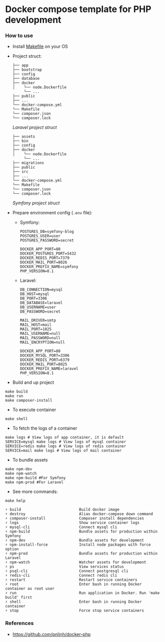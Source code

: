 # Docker compose template for PHP development

### How to use

- Install [Makefile](https://makefiletutorial.com/) on your OS
- Project struct:
  ```
  ├── app
  ├── bootstrap
  ├── config
  ├── database
  ├── docker
  │    └── node.Dockerfile
       └── ... 
  ├── public
  ├── ...
  └── docker-compose.yml
  └── Makefile
  └── composer.json
  └── composer.lock
  ```
  *Laravel project struct*

  ```
  ├── assets
  ├── bin
  ├── config
  ├── docker
  │    └── node.Dockerfile
       └── ... 
  ├── migrations
  ├── public
  ├── src
  ├── ...
  └── docker-compose.yml
  └── Makefile
  └── composer.json
  └── composer.lock
  ```

  *Symfony project struct*


- Prepare environment config (`.env` file):
    - Symfony:
      ```
      POSTGRES_DB=symfony-blog
      POSTGRES_USER=user
      POSTGRES_PASSWORD=secret

      DOCKER_APP_PORT=80
      DOCKER_POSTGRES_PORT=5432
      DOCKER_REDIS_PORT=7379
      DOCKER_MAIL_PORT=8026
      DOCKER_PREFIX_NAME=symfony
      PHP_VERSION=8.1
      ```
    - Laravel:
      ```
      DB_CONNECTION=mysql
      DB_HOST=mysql
      DB_PORT=3306
      DB_DATABASE=laravel
      DB_USERNAME=user
      DB_PASSWORD=secret

      MAIL_DRIVER=smtp
      MAIL_HOST=mail
      MAIL_PORT=1025
      MAIL_USERNAME=null
      MAIL_PASSWORD=null
      MAIL_ENCRYPTION=null
      
      DOCKER_APP_PORT=80
      DOCKER_MYSQL_PORT=3306
      DOCKER_REDIS_PORT=6379
      DOCKER_MAIL_PORT=8025
      DOCKER_PREFIX_NAME=laravel
      PHP_VERSION=8.1
      ```

- Build and up project

```
make build
make run
make composer-install
```

- To execute container

```shell
make shell
```

- To fetch the logs of a container

```shell
make logs # View logs of app container, it is default
SERVICE=mysql make logs # View logs of mysql container
SERVICE=redis make logs # View logs of redis container
SERVICE=mail make logs # View logs of mail container
```

- To bundle assets

```
make npm-dev
make npm-watch
make npm-build #For Symfony
make npm-prod #For Laravel
```

- See more commands:

```shell
make help
```

```
⚡ build                          Build docker image
⚡ destroy                        Alias docker-compose down command
⚡ composer-install               Composer install dependencies
⚡ logs                           Show service container logs
⚡ mysql-cli                      Connect mysql cli
⚡ npm-build                      Bundle assets for production within Symfony
⚡ npm-dev                        Bundle assets for development
⚡ npm-install-force              Install node packages with force option
⚡ npm-prod                       Bundle assets for production within Laravel
⚡ npm-watch                      Watcher assets for development
⚡ ps                             View services status
⚡ psql-cli                       Connect postgresql cli
⚡ redis-cli                      Connect redis cli
⚡ restart                        Restart service containers
⚡ root                           Enter bash in running Docker container as root user
⚡ run                            Run application in Docker. Run 'make build' first
⚡ shell                          Enter bash in running Docker container
⚡ stop                           Force stop service containers
```

### References

- https://github.com/pnlinh/docker-php
